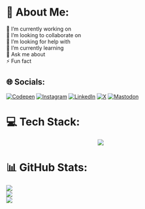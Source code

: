 # 💫 About Me:
🔭 I’m currently working on<br>👯 I’m looking to collaborate on<br>🤝 I’m looking for help with<br>🌱 I’m currently learning<br>💬 Ask me about<br>⚡ Fun fact

## 🌐 Socials:
[![Codepen](https://skillicons.dev/icons?i=codepen)](https://codepen.io/Abijith_Suresh)
[![Instagram](https://skillicons.dev/icons?i=instagram)](https://instagram.com/abijith.sh) 
[![LinkedIn](https://skillicons.dev/icons?i=linkedin)](https://linkedin.com/in/abijith-suresh) 
[![X](https://skillicons.dev/icons?i=twitter)](https://x.com/abijith_sh) 
[![Mastodon](https://skillicons.dev/icons?i=mastodon)](https://mastodon.social/@abijith_suresh) 

# 💻 Tech Stack:
<p align="center">
  <a href="#">
    <img src="https://skillicons.dev/icons?i=arch,c,cpp,html,css,js,python,django,java,spring,sqlite,mongodb" />
  </a>
</p>

# 📊 GitHub Stats:
![](https://github-readme-stats.vercel.app/api?username=abijith-suresh&theme=catppuccin_mocha&hide_border=true&include_all_commits=false&count_private=false)<br/>
![](https://github-readme-streak-stats.herokuapp.com/?user=abijith-suresh&theme=catppuccin_mocha&hide_border=true)<br/>
![](https://github-readme-stats.vercel.app/api/top-langs/?username=abijith-suresh&theme=catppuccin_mocha&hide_border=true&include_all_commits=false&count_private=false&layout=compact)

<!-- Proudly created with GPRM ( https://gprm.itsvg.in ) -->
